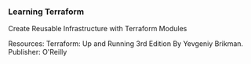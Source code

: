 ### Learning Terraform 
   Create Reusable Infrastructure with Terraform Modules

   Resources: Terraform: Up and Running 3rd Edition By Yevgeniy Brikman. Publisher: O'Reilly